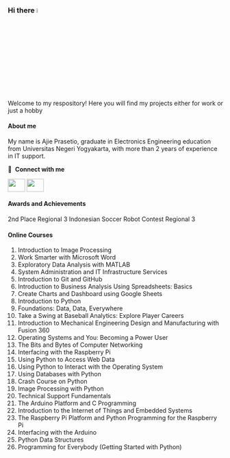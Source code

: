 ### Hi there <a href="https://www.gautamkrishnar.com/"><img src="https://media.giphy.com/media/hvRJCLFzcasrR4ia7z/giphy.gif" width="5%"></a>

Welcome to my respository! Here you will find my projects either for work or just a hobby

#### About me
My name is Ajie Prasetio, graduate in Electronics Engineering education from Universitas Negeri Yogyakarta, with more than 2 years of experience in IT support.

 
🔗 &nbsp;**Connect with me**
<p align="left">
<a href="https://www.linkedin.com/in/ajie-prasetio-035161241" target="blank"><img align="center" src="https://raw.githubusercontent.com/rahuldkjain/github-profile-readme-generator/master/src/images/icons/Social/linked-in-alt.svg" height="30" width="40" /></a>
<a href="https://www.instagram.com/jiebon15" target="blank"><img align="center" src="https://raw.githubusercontent.com/rahuldkjain/github-profile-readme-generator/master/src/images/icons/Social/instagram.svg" height="30" width="40" /></a>

  
#### Awards and Achievements
2nd Place Regional 3 Indonesian Soccer Robot Contest Regional 3

#### Online Courses
1. Introduction to Image Processing
2. Work Smarter with Microsoft Word
3. Exploratory Data Analysis with MATLAB
4. System Administration and IT Infrastructure Services
5. Introduction to Git and GitHub
6. Introduction to Business Analysis Using Spreadsheets: Basics
7. Create Charts and Dashboard using Google Sheets
8. Introduction to Python
9. Foundations: Data, Data, Everywhere
10. Take a Swing at Baseball Analytics: Explore Player Careers
11. Introduction to Mechanical Engineering Design and Manufacturing with Fusion 360
12. Operating Systems and You: Becoming a Power User
13. The Bits and Bytes of Computer Networking
14. Interfacing with the Raspberry Pi
15. Using Python to Access Web Data
16. Using Python to Interact with the Operating System
17. Using Databases with Python
18. Crash Course on Python
19. Image Processing with Python
20. Technical Support Fundamentals
21. The Arduino Platform and C Programming
22. Introduction to the Internet of Things and Embedded Systems
23. The Raspberry Pi Platform and Python Programming for the Raspberry Pi
24. Interfacing with the Arduino
25. Python Data Structures
26. Programming for Everybody (Getting Started with Python)
